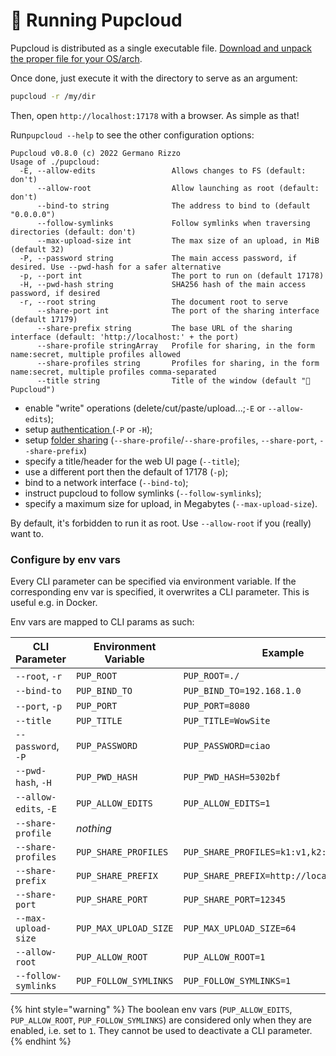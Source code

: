 # 🏃 Running Pupcloud

Pupcloud is distributed as a single executable file. [Download and unpack the proper file for your OS/arch](../installation-and-building.md#installation).

Once done, just execute it with the directory to serve as an argument:

```bash
pupcloud -r /my/dir
```

Then, open `http://localhost:17178` with a browser. As simple as that!

Run`pupcloud --help` to see the other configuration options:

```
Pupcloud v0.8.0 (c) 2022 Germano Rizzo
Usage of ./pupcloud:
  -E, --allow-edits                 Allows changes to FS (default: don't)
      --allow-root                  Allow launching as root (default: don't)
      --bind-to string              The address to bind to (default "0.0.0.0")
      --follow-symlinks             Follow symlinks when traversing directories (default: don't)
      --max-upload-size int         The max size of an upload, in MiB (default 32)
  -P, --password string             The main access password, if desired. Use --pwd-hash for a safer alternative
  -p, --port int                    The port to run on (default 17178)
  -H, --pwd-hash string             SHA256 hash of the main access password, if desired
  -r, --root string                 The document root to serve
      --share-port int              The port of the sharing interface (default 17179)
      --share-prefix string         The base URL of the sharing interface (default: 'http://localhost:' + the port)
      --share-profile stringArray   Profile for sharing, in the form name:secret, multiple profiles allowed
      --share-profiles string       Profiles for sharing, in the form name:secret, multiple profiles comma-separated
      --title string                Title of the window (default "🐶 Pupcloud")
```

* enable "write" operations (delete/cut/paste/upload...;`-E` or `--allow-edits`);
* setup [authentication ](../authentication.md)(`-P` or `-H`);
* setup [folder sharing](../sharing-a-folder.md) (`--share-profile`/`--share-profiles`, `--share-port`, `--share-prefix`)
* specify a title/header for the web UI page (`--title`);
* use a different port then the default of 17178 (`-p`);
* bind to a network interface (`--bind-to`);
* instruct pupcloud to follow symlinks (`--follow-symlinks`);
* specify a maximum size for upload, in Megabytes (`--max-upload-size`).

By default, it's forbidden to run it as root. Use `--allow-root` if you (really) want to.

### Configure by env vars

Every CLI parameter can be specified via environment variable. If the corresponding env var is specified, it overwrites a CLI parameter. This is useful e.g. in Docker.

Env vars are mapped to CLI params as such:

| CLI Parameter         | Environment Variable  | Example                                   |
| --------------------- | --------------------- | ----------------------------------------- |
| `--root`, `-r`        | `PUP_ROOT`            | `PUP_ROOT=./`                             |
| `--bind-to`           | `PUP_BIND_TO`         | `PUP_BIND_TO=192.168.1.0`                 |
| `--port`, `-p`        | `PUP_PORT`            | `PUP_PORT=8080`                           |
| `--title`             | `PUP_TITLE`           | `PUP_TITLE=WowSite`                       |
| `--password`, `-P`    | `PUP_PASSWORD`        | `PUP_PASSWORD=ciao`                       |
| `--pwd-hash`, `-H`    | `PUP_PWD_HASH`        | `PUP_PWD_HASH=5302bf`                     |
| `--allow-edits`, `-E` | `PUP_ALLOW_EDITS`     | `PUP_ALLOW_EDITS=1`                       |
| `--share-profile`     | _nothing_             |                                           |
| `--share-profiles`    | `PUP_SHARE_PROFILES`  | `PUP_SHARE_PROFILES=k1:v1,k2:v2`          |
| `--share-prefix`      | `PUP_SHARE_PREFIX`    | `PUP_SHARE_PREFIX=http://localhost:12345` |
| `--share-port`        | `PUP_SHARE_PORT`      | `PUP_SHARE_PORT=12345`                    |
| `--max-upload-size`   | `PUP_MAX_UPLOAD_SIZE` | `PUP_MAX_UPLOAD_SIZE=64`                  |
| `--allow-root`        | `PUP_ALLOW_ROOT`      | `PUP_ALLOW_ROOT=1`                        |
| `--follow-symlinks`   | `PUP_FOLLOW_SYMLINKS` | `PUP_FOLLOW_SYMLINKS=1`                   |

{% hint style="warning" %}
The boolean env vars (`PUP_ALLOW_EDITS`, `PUP_ALLOW_ROOT`, `PUP_FOLLOW_SYMLINKS`) are considered only when they are enabled, i.e. set to `1`. They cannot be used to deactivate a CLI parameter.
{% endhint %}
